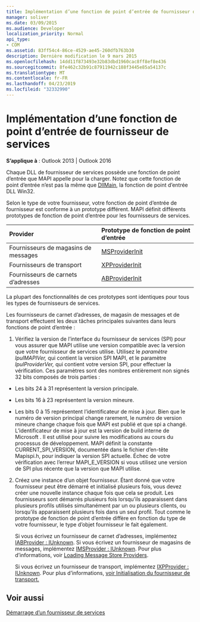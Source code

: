 ```yaml
---
title: Implémentation d’une fonction de point d’entrée de fournisseur de services
manager: soliver
ms.date: 03/09/2015
ms.audience: Developer
localization_priority: Normal
api_type:
- COM
ms.assetid: 83ff54c4-86ce-4529-ae45-260dfb763b30
description: Dernière modification le 9 mars 2015
ms.openlocfilehash: 14dd11f873493e32b83dbd1960cac8ff8ef8e436
ms.sourcegitcommit: 8fe462c32b91c87911942c188f3445e85a54137c
ms.translationtype: MT
ms.contentlocale: fr-FR
ms.lasthandoff: 04/23/2019
ms.locfileid: "32332990"
---
```

# <a name="implementing-a-service-provider-entry-point-function"></a>Implémentation d’une fonction de point d’entrée de fournisseur de services

  
  
**S’applique à** : Outlook 2013 | Outlook 2016 
  
Chaque DLL de fournisseur de services possède une fonction de point d’entrée que MAPI appelle pour la charger. Notez que cette fonction de point d’entrée n’est pas la même que [DllMain](https://msdn.microsoft.com/library/ms682583.aspx), la fonction de point d’entrée DLL Win32.
  
Selon le type de votre fournisseur, votre fonction de point d’entrée de fournisseur est conforme à un prototype différent. MAPI définit différents prototypes de fonction de point d’entrée pour les fournisseurs de services.
  
|**Provider**|**Prototype de fonction de point d’entrée**|
|:-----|:-----|
|Fournisseurs de magasins de messages  <br/> |[MSProviderInit](msproviderinit.md) <br/> |
|Fournisseurs de transport  <br/> |[XPProviderInit](xpproviderinit.md) <br/> |
|Fournisseurs de carnets d’adresses  <br/> |[ABProviderInit](abproviderinit.md) <br/> |
   
La plupart des fonctionnalités de ces prototypes sont identiques pour tous les types de fournisseurs de services. 
  
Les fournisseurs de carnet d’adresses, de magasin de messages et de transport effectuent les deux tâches principales suivantes dans leurs fonctions de point d’entrée :
  
1. Vérifiez la version de l’interface du fournisseur de services (SPI) pour vous assurer que MAPI utilise une version compatible avec la version que votre fournisseur de services utilise. Utilisez le  _paramètre lpulMAPIVer,_ qui contient la version SPI MAPI, et le paramètre  _lpulProviderVer,_ qui contient votre version SPI, pour effectuer la vérification. Ces paramètres sont des nombres entièrement non signés 32 bits composés de trois parties : 
    
  - Les bits 24 à 31 représentent la version principale.
    
  - Les bits 16 à 23 représentent la version mineure.
    
  - Les bits 0 à 15 représentent l’identificateur de mise à jour. Bien que le numéro de version principal change rarement, le numéro de version mineure change chaque fois que MAPI est publié et que spi a changé. L’identificateur de mise à jour est la version de build interne de Microsoft . Il est utilisé pour suivre les modifications au cours du processus de développement. MAPI définit la constante CURRENT_SPI_VERSION, documentée dans le fichier d’en-tête Mapispi.h, pour indiquer la version SPI actuelle. Échec de votre vérification avec l’erreur MAPI_E_VERSION si vous utilisez une version de SPI plus récente que la version que MAPI utilise.
    
2. Créez une instance d’un objet fournisseur. Étant donné que votre fournisseur peut être démarré et initialisé plusieurs fois, vous devez créer une nouvelle instance chaque fois que cela se produit. Les fournisseurs sont démarrés plusieurs fois lorsqu’ils apparaissent dans plusieurs profils utilisés simultanément par un ou plusieurs clients, ou lorsqu’ils apparaissent plusieurs fois dans un seul profil. Tout comme le prototype de fonction de point d’entrée diffère en fonction du type de votre fournisseur, le type d’objet fournisseur le fait également. 
    
    Si vous écrivez un fournisseur de carnet d’adresses, implémentez [IABProvider : IUnknown](iabprovideriunknown.md). Si vous écrivez un fournisseur de magasins de messages, implémentez [IMSProvider : IUnknown](imsprovideriunknown.md). Pour plus d’informations, voir [Loading Message Store Providers](loading-message-store-providers.md).
    
    Si vous écrivez un fournisseur de transport, implémentez [IXPProvider : IUnknown](ixpprovideriunknown.md). Pour plus d’informations, [voir Initialisation du fournisseur de transport.](initializing-the-transport-provider.md)
    
## <a name="see-also"></a>Voir aussi



[Démarrage d’un fournisseur de services](starting-a-service-provider.md)

